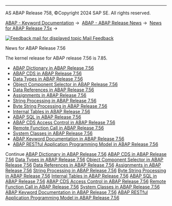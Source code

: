   

* * *

AS ABAP Release 758, ©Copyright 2024 SAP SE. All rights reserved.

[ABAP - Keyword Documentation](javascript:call_link\('abenabap.htm'\)) →  [ABAP - ABAP Release News](javascript:call_link\('abennews.htm'\)) →  [News for ABAP Release 7.5x](javascript:call_link\('abennews-75.htm'\)) → 

 [![](Mail.gif?object=Mail.gif "Feedback mail for displayed topic") Mail Feedback](mailto:f1_help@sap.com?subject=Feedback%20on%20ABAP%20Documentation&body=Document:%20News%20for%20ABAP%20Release%207.56%2C%20ABENNEWS-756%2C%20758%0D%0A%0D%0AError:%0D%0A%0D%0A%0D%0A%0D%0ASuggestion%20for%20improvement:)

News for ABAP Release 7.56

The kernel release for ABAP release 7.56 is 7.85.

-   [ABAP Dictionary in ABAP Release 7.56](javascript:call_link\('abennews-756-ddic.htm'\))
-   [ABAP CDS in ABAP Release 7.56](javascript:call_link\('abennews-756-abap_cds.htm'\))
-   [Data Types in ABAP Release 7.56](javascript:call_link\('abennews-756-types.htm'\))
-   [Object Component Selector in ABAP Release 7.56](javascript:call_link\('abennews-756-obj_comp_selector.htm'\))
-   [Data References in ABAP Release 7.56](javascript:call_link\('abennews-756-dref.htm'\))
-   [Assignments in ABAP Release 7.56](javascript:call_link\('abennews-756-assignments.htm'\))
-   [String Processing in ABAP Release 7.56](javascript:call_link\('abennews-756-strings.htm'\))
-   [Byte String Processing in ABAP Release 7.56](javascript:call_link\('abennews-756-byte.htm'\))
-   [Internal Tables in ABAP Release 7.56](javascript:call_link\('abennews-756-itab.htm'\))
-   [ABAP SQL in ABAP Release 7.56](javascript:call_link\('abennews-756-abap_sql.htm'\))
-   [ABAP CDS Access Control in ABAP Release 7.56](javascript:call_link\('abennews-756-cds_access_control.htm'\))
-   [Remote Function Call in ABAP Release 7.56](javascript:call_link\('abennews-rfc_756.htm'\))
-   [System Classes in ABAP Release 7.56](javascript:call_link\('abennews-756-system_classes.htm'\))
-   [ABAP Keyword Documentation in ABAP Release 7.56](javascript:call_link\('abennews-756-abap_docu.htm'\))
-   [ABAP RESTful Application Programming Model in ABAP Release 7.56](javascript:call_link\('abennews-756-restful.htm'\))

Continue
[ABAP Dictionary in ABAP Release 7.56](javascript:call_link\('abennews-756-ddic.htm'\))
[ABAP CDS in ABAP Release 7.56](javascript:call_link\('abennews-756-abap_cds.htm'\))
[Data Types in ABAP Release 7.56](javascript:call_link\('abennews-756-types.htm'\))
[Object Component Selector in ABAP Release 7.56](javascript:call_link\('abennews-756-obj_comp_selector.htm'\))
[Data References in ABAP Release 7.56](javascript:call_link\('abennews-756-dref.htm'\))
[Assignments in ABAP Release 7.56](javascript:call_link\('abennews-756-assignments.htm'\))
[String Processing in ABAP Release 7.56](javascript:call_link\('abennews-756-strings.htm'\))
[Byte String Processing in ABAP Release 7.56](javascript:call_link\('abennews-756-byte.htm'\))
[Internal Tables in ABAP Release 7.56](javascript:call_link\('abennews-756-itab.htm'\))
[ABAP SQL in ABAP Release 7.56](javascript:call_link\('abennews-756-abap_sql.htm'\))
[ABAP CDS Access Control in ABAP Release 7.56](javascript:call_link\('abennews-756-cds_access_control.htm'\))
[Remote Function Call in ABAP Release 7.56](javascript:call_link\('abennews-rfc_756.htm'\))
[System Classes in ABAP Release 7.56](javascript:call_link\('abennews-756-system_classes.htm'\))
[ABAP Keyword Documentation in ABAP Release 7.56](javascript:call_link\('abennews-756-abap_docu.htm'\))
[ABAP RESTful Application Programming Model in ABAP Release 7.56](javascript:call_link\('abennews-756-restful.htm'\))